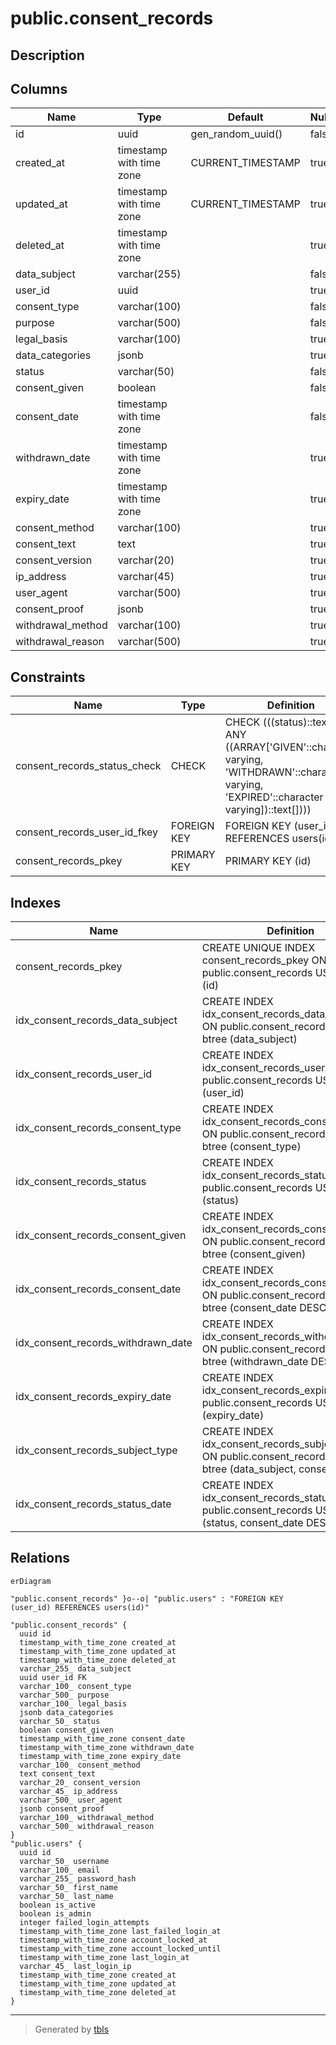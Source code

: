 # public.consent_records

## Description

## Columns

| Name | Type | Default | Nullable | Children | Parents | Comment |
| ---- | ---- | ------- | -------- | -------- | ------- | ------- |
| id | uuid | gen_random_uuid() | false |  |  |  |
| created_at | timestamp with time zone | CURRENT_TIMESTAMP | true |  |  |  |
| updated_at | timestamp with time zone | CURRENT_TIMESTAMP | true |  |  |  |
| deleted_at | timestamp with time zone |  | true |  |  |  |
| data_subject | varchar(255) |  | false |  |  |  |
| user_id | uuid |  | true |  | [public.users](public.users.md) |  |
| consent_type | varchar(100) |  | false |  |  |  |
| purpose | varchar(500) |  | false |  |  |  |
| legal_basis | varchar(100) |  | true |  |  |  |
| data_categories | jsonb |  | true |  |  |  |
| status | varchar(50) |  | false |  |  |  |
| consent_given | boolean |  | false |  |  |  |
| consent_date | timestamp with time zone |  | false |  |  |  |
| withdrawn_date | timestamp with time zone |  | true |  |  |  |
| expiry_date | timestamp with time zone |  | true |  |  |  |
| consent_method | varchar(100) |  | true |  |  |  |
| consent_text | text |  | true |  |  |  |
| consent_version | varchar(20) |  | true |  |  |  |
| ip_address | varchar(45) |  | true |  |  |  |
| user_agent | varchar(500) |  | true |  |  |  |
| consent_proof | jsonb |  | true |  |  |  |
| withdrawal_method | varchar(100) |  | true |  |  |  |
| withdrawal_reason | varchar(500) |  | true |  |  |  |

## Constraints

| Name | Type | Definition |
| ---- | ---- | ---------- |
| consent_records_status_check | CHECK | CHECK (((status)::text = ANY ((ARRAY['GIVEN'::character varying, 'WITHDRAWN'::character varying, 'EXPIRED'::character varying])::text[]))) |
| consent_records_user_id_fkey | FOREIGN KEY | FOREIGN KEY (user_id) REFERENCES users(id) |
| consent_records_pkey | PRIMARY KEY | PRIMARY KEY (id) |

## Indexes

| Name | Definition |
| ---- | ---------- |
| consent_records_pkey | CREATE UNIQUE INDEX consent_records_pkey ON public.consent_records USING btree (id) |
| idx_consent_records_data_subject | CREATE INDEX idx_consent_records_data_subject ON public.consent_records USING btree (data_subject) |
| idx_consent_records_user_id | CREATE INDEX idx_consent_records_user_id ON public.consent_records USING btree (user_id) |
| idx_consent_records_consent_type | CREATE INDEX idx_consent_records_consent_type ON public.consent_records USING btree (consent_type) |
| idx_consent_records_status | CREATE INDEX idx_consent_records_status ON public.consent_records USING btree (status) |
| idx_consent_records_consent_given | CREATE INDEX idx_consent_records_consent_given ON public.consent_records USING btree (consent_given) |
| idx_consent_records_consent_date | CREATE INDEX idx_consent_records_consent_date ON public.consent_records USING btree (consent_date DESC) |
| idx_consent_records_withdrawn_date | CREATE INDEX idx_consent_records_withdrawn_date ON public.consent_records USING btree (withdrawn_date DESC) |
| idx_consent_records_expiry_date | CREATE INDEX idx_consent_records_expiry_date ON public.consent_records USING btree (expiry_date) |
| idx_consent_records_subject_type | CREATE INDEX idx_consent_records_subject_type ON public.consent_records USING btree (data_subject, consent_type) |
| idx_consent_records_status_date | CREATE INDEX idx_consent_records_status_date ON public.consent_records USING btree (status, consent_date DESC) |

## Relations

```mermaid
erDiagram

"public.consent_records" }o--o| "public.users" : "FOREIGN KEY (user_id) REFERENCES users(id)"

"public.consent_records" {
  uuid id
  timestamp_with_time_zone created_at
  timestamp_with_time_zone updated_at
  timestamp_with_time_zone deleted_at
  varchar_255_ data_subject
  uuid user_id FK
  varchar_100_ consent_type
  varchar_500_ purpose
  varchar_100_ legal_basis
  jsonb data_categories
  varchar_50_ status
  boolean consent_given
  timestamp_with_time_zone consent_date
  timestamp_with_time_zone withdrawn_date
  timestamp_with_time_zone expiry_date
  varchar_100_ consent_method
  text consent_text
  varchar_20_ consent_version
  varchar_45_ ip_address
  varchar_500_ user_agent
  jsonb consent_proof
  varchar_100_ withdrawal_method
  varchar_500_ withdrawal_reason
}
"public.users" {
  uuid id
  varchar_50_ username
  varchar_100_ email
  varchar_255_ password_hash
  varchar_50_ first_name
  varchar_50_ last_name
  boolean is_active
  boolean is_admin
  integer failed_login_attempts
  timestamp_with_time_zone last_failed_login_at
  timestamp_with_time_zone account_locked_at
  timestamp_with_time_zone account_locked_until
  timestamp_with_time_zone last_login_at
  varchar_45_ last_login_ip
  timestamp_with_time_zone created_at
  timestamp_with_time_zone updated_at
  timestamp_with_time_zone deleted_at
}
```

---

> Generated by [tbls](https://github.com/k1LoW/tbls)
